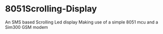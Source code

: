 # 8051Scrolling-Display
An SMS based Scrolling Led display Making use of a simple 8051 mcu and a Sim300 GSM modem
